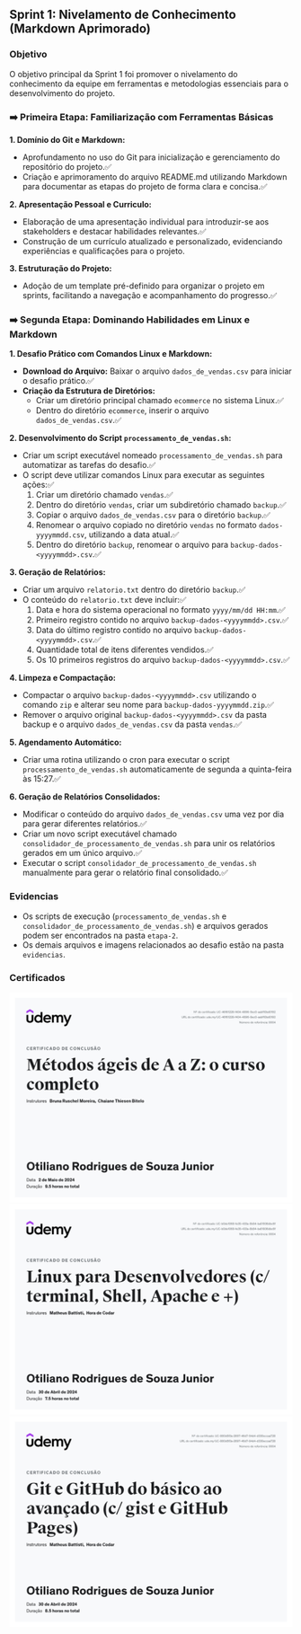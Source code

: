 ## Sprint 1: Nivelamento de Conhecimento (Markdown Aprimorado)

### Objetivo

O objetivo principal da Sprint 1 foi promover o nivelamento do conhecimento da equipe em ferramentas e metodologias essenciais para o desenvolvimento do projeto.

### ➡️ Primeira Etapa: Familiarização com Ferramentas Básicas

**1. Domínio do Git e Markdown:**

* Aprofundamento no uso do Git para inicialização e gerenciamento do repositório do projeto.✅
* Criação e aprimoramento do arquivo README.md utilizando Markdown para documentar as etapas do projeto de forma clara e concisa.✅

**2. Apresentação Pessoal e Curriculo:**

* Elaboração de uma apresentação individual para introduzir-se aos stakeholders e destacar habilidades relevantes.✅
* Construção de um currículo atualizado e personalizado, evidenciando experiências e qualificações para o projeto.

**3. Estruturação do Projeto:**

* Adoção de um template pré-definido para organizar o projeto em sprints, facilitando a navegação e acompanhamento do progresso.✅

### ➡️ Segunda Etapa: Dominando Habilidades em Linux e Markdown

**1. Desafio Prático com Comandos Linux e Markdown:**

* **Download do Arquivo:** Baixar o arquivo `dados_de_vendas.csv` para iniciar o desafio prático.✅
* **Criação da Estrutura de Diretórios:**
    * Criar um diretório principal chamado `ecommerce` no sistema Linux.✅
    * Dentro do diretório `ecommerce`, inserir o arquivo `dados_de_vendas.csv`.✅

**2. Desenvolvimento do Script `processamento_de_vendas.sh`:**

* Criar um script executável nomeado `processamento_de_vendas.sh` para automatizar as tarefas do desafio.✅
* O script deve utilizar comandos Linux para executar as seguintes ações:✅
    1. Criar um diretório chamado `vendas`.✅
    2. Dentro do diretório `vendas`, criar um subdiretório chamado `backup`.✅
    3. Copiar o arquivo `dados_de_vendas.csv` para o diretório `backup`.✅
    4. Renomear o arquivo copiado no diretório `vendas` no formato `dados-yyyymmdd.csv`, utilizando a data atual.✅
    5. Dentro do diretório `backup`, renomear o arquivo para `backup-dados-<yyyymmdd>.csv`.✅

**3. Geração de Relatórios:**

* Criar um arquivo `relatorio.txt` dentro do diretório `backup`.✅
* O conteúdo do `relatorio.txt` deve incluir:✅
    1. Data e hora do sistema operacional no formato `yyyy/mm/dd HH:mm`.✅
    2. Primeiro registro contido no arquivo `backup-dados-<yyyymmdd>.csv`.✅
    3. Data do último registro contido no arquivo `backup-dados-<yyyymmdd>.csv`.✅
    4. Quantidade total de itens diferentes vendidos.✅
    5. Os 10 primeiros registros do arquivo `backup-dados-<yyyymmdd>.csv`.✅

**4. Limpeza e Compactação:**

* Compactar o arquivo `backup-dados-<yyyymmdd>.csv` utilizando o comando `zip` e alterar seu nome para `backup-dados-yyyymmdd.zip`.✅
* Remover o arquivo original `backup-dados-<yyyymmdd>.csv` da pasta backup e o arquivo `dados_de_vendas.csv` da pasta `vendas`.✅

**5. Agendamento Automático:**

* Criar uma rotina utilizando o cron para executar o script `processamento_de_vendas.sh` automaticamente de segunda a quinta-feira às 15:27.✅

**6. Geração de Relatórios Consolidados:**

* Modificar o conteúdo do arquivo `dados_de_vendas.csv` uma vez por dia para gerar diferentes relatórios.✅
* Criar um novo script executável chamado `consolidador_de_processamento_de_vendas.sh` para unir os relatórios gerados em um único arquivo.✅
* Executar o script `consolidador_de_processamento_de_vendas.sh` manualmente para gerar o relatório final consolidado.✅

### Evidencias

* Os scripts de execução (`processamento_de_vendas.sh` e `consolidador_de_processamento_de_vendas.sh`) e arquivos gerados podem ser encontrados na pasta `etapa-2`.
* Os demais arquivos e imagens relacionados ao desafio estão na pasta `evidencias`.




### Certificados

![Certificado Métodologias Ágeis de A a Z](certificados/certificado-metodologias-ageis.jpg)
![Certtificado Linux para Desenvolvedores](certificados/certificado-linux-desenvolvedores.jpg)
![Certificado Git e Github do Báscio ao Avançado](certificados/certificado-git-github.jpg)


